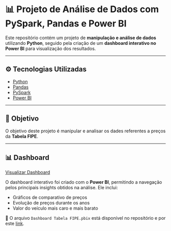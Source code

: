 # 📊 Projeto de Análise de Dados com PySpark, Pandas e Power BI

Este repositório contém um projeto de **manipulação e análise de dados** utilizando **Python**, seguido pela criação de um **dashboard interativo no Power BI** para visualização dos resultados.

---

## ⚙️ Tecnologias Utilizadas

- [Python](https://www.python.org/)
- [Pandas](https://pandas.pydata.org/)
- [PySpark](https://spark.apache.org/docs/latest/api/python/)
- [Power BI](https://powerbi.microsoft.com/)

---

## 🎯 Objetivo

O objetivo deste projeto é manipular e analisar os dades referentes a preços da **Tabela FIPE**.

---

## 📊 Dashboard

[Visualizar Dashboard](https://cinufpe-my.sharepoint.com/:u:/g/personal/apsn_cin_ufpe_br/Efaj68RGG91OnQ1TfFHgZtwB4Mrvquv6TevFbXFLRlorZA?e=brAVzO)

O dashboard interativo foi criado com o **Power BI**, permitindo a navegação pelos principais insights obtidos na análise. Ele inclui:

- Gráficos de comparativo de preços
- Evolução de preços durante os anos
- Valor do veículo mais caro e mais barato

📁 O arquivo `Dashboard Tabela FIPE.pbix` está disponível no repositório e por este [link](https://cinufpe-my.sharepoint.com/:u:/g/personal/apsn_cin_ufpe_br/Efaj68RGG91OnQ1TfFHgZtwB4Mrvquv6TevFbXFLRlorZA?e=brAVzO).
